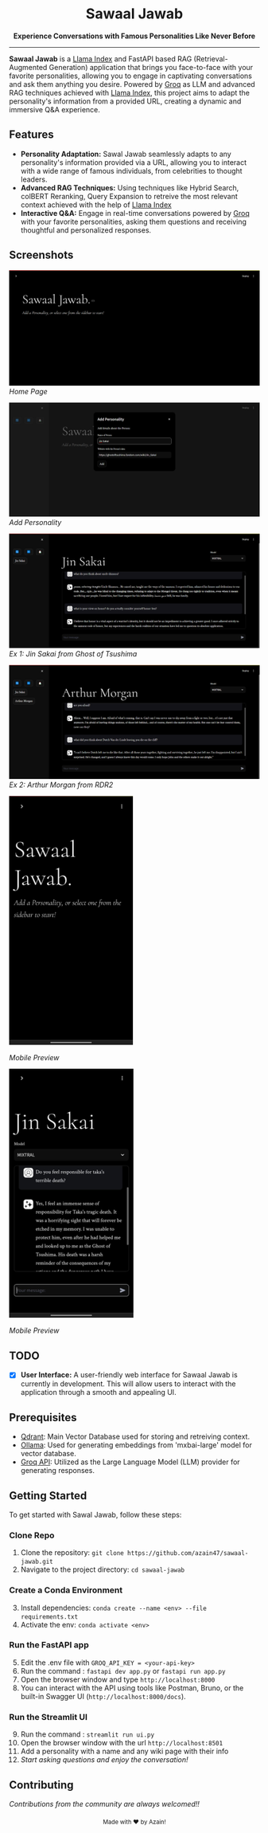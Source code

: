 <div align="center">
  <h1>Sawaal Jawab</h1>
    <b>Experience Conversations with Famous Personalities Like Never Before</b>
</div>

---

**Sawaal Jawab** is a [Llama Index](https://www.llamaindex.ai/) and FastAPI based RAG (Retrieval-Augmented Generation) application that brings you face-to-face with your favorite personalities, allowing you to engage in captivating conversations and ask them anything you desire. Powered by [Groq](https://groq.com/) as LLM and advanced RAG techniques achieved with [Llama Index](https://www.llamaindex.ai/), this project aims to adapt the personality's information from a provided URL, creating a dynamic and immersive Q&A experience.

## Features

- **Personality Adaptation:** Sawal Jawab seamlessly adapts to any personality's information provided via a URL, allowing you to interact with a wide range of famous individuals, from celebrities to thought leaders.
- **Advanced RAG Techniques:** Using techniques like Hybrid Search, colBERT Reranking, Query Expansion to retreive the most relevant context achieved with the help of [Llama Index](https://www.llamaindex.ai/)   
- **Interactive Q&A:** Engage in real-time conversations powered by [Groq](https://groq.com/) with your favorite personalities, asking them questions and receiving thoughtful and personalized responses.

## Screenshots
![Home Page](./assets/home.png)
*Home Page*

![Add Personality](./assets/add.png)
*Add Personality*

![Chat 1](./assets/chat1.png)
*Ex 1: Jin Sakai from Ghost of Tsushima*

![Chat 2](./assets/chat2.png)
*Ex 2: Arthur Morgan from RDR2*

<img src = './assets/mobi2.jpeg' height = '500' alt='Mobile UI'/>

*Mobile Preview*

<img src = './assets/mobi1.jpeg' height = '500' alt='Mobile UI'/>

*Mobile Preview*

## TODO

- [x] **User Interface:** A user-friendly web interface for Sawaal Jawab is currently in development. This will allow users to interact with the application through a smooth and appealing UI.

## Prerequisites
- [Qdrant](https://qdrant.tech/): Main Vector Database used for storing and retreiving context.
- [Ollama](https://ollama.com/): Used for generating embeddings from 'mxbai-large' model for vector database.
- [Groq API](https://groq.com/): Utilized as the Large Language Model (LLM) provider for generating responses.

## Getting Started

To get started with Sawal Jawab, follow these steps:

### Clone Repo
1. Clone the repository: `git clone https://github.com/azain47/sawaal-jawab.git`
2. Navigate to the project directory: `cd sawaal-jawab`
### Create a Conda Environment
3. Install dependencies: `conda create --name <env> --file requirements.txt`
4. Activate the env: `conda activate <env>`
### Run the FastAPI app
5. Edit the .env file with `GROQ_API_KEY = <your-api-key>`
6. Run the command : `fastapi dev app.py` or `fastapi run app.py`
7. Open the browser window and type `http://localhost:8000`
8. You can interact with the API using tools like Postman, Bruno, or the built-in Swagger UI (`http://localhost:8000/docs`).
### Run the Streamlit UI
9. Run the command : `streamlit run ui.py`
10. Open the browser window with the url `http://localhost:8501`
11. Add a personality with a name and any wiki page with their info
12. *Start asking questions and enjoy the conversation!*
## Contributing

*Contributions from the community are always welcomed!!*


<div align="center">
  <sub>Made with ❤️ by Azain!</sub>
</div>
